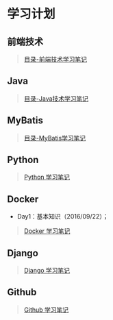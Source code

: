 # 学习计划
## 前端技术

> [目录-前端技术学习笔记](https://github.com/coolhwm/learning-front-end-dev)

## Java

> [目录-Java技术学习笔记](https://github.com/coolhwm/learning-java)

## MyBatis
> [目录-MyBatis学习笔记](https://github.com/coolhwm/learning-mybatis)

## Python

> [Python 学习笔记](https://github.com/coolhwm/learning-index/tree/master/doc/python)

## Docker 
- Day1：基本知识（2016/09/22）；

> [Docker 学习笔记](https://github.com/coolhwm/learning-index/tree/master/doc/docker)

## Django 

> [Django 学习笔记](https://github.com/coolhwm/learning-index/tree/master/doc/django)

## Github

> [Github 学习笔记](https://github.com/coolhwm/learning-index/tree/master/doc/github)

